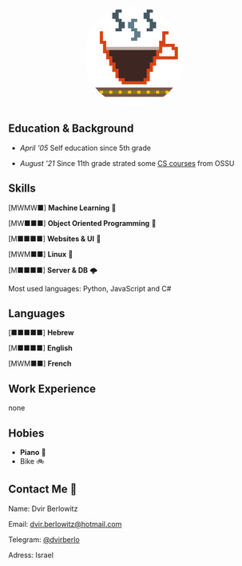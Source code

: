 <p align="center">
    <img
        alt="avatar"
        src="./avatar256.png"
        width="200"
        style="border-radius:50%!important;"
    />
</p>

## Education & Background
- *April '05*  Self education since 5th grade

- *August '21*  Since 11th grade strated some [CS courses](https://github.com/ossu/computer-science#readme) from OSSU

<!-- TODO: - *August '22*  Finish high school with 10 study units in computers -->

## Skills

[MWMW■]
**Machine Learning** 🧠

[MW■■■]
**Object Oriented Programming** 🚚

[M■■■■]
**Websites & UI** 📱


[MWM■■]
**Linux** 🐧

[M■■■■]
**Server & DB** 🌩️


Most used languages:
Python, JavaScript and C#

## Languages
[■■■■■]
**Hebrew**

[M■■■■]
**English**

[MWM■■]
**French**

## Work Experience

none

## Hobies

- **Piano** 🎹
- Bike 🚲

## Contact Me 👋
Name:
Dvir Berlowitz

Email:
dvir.berlowitz@hotmail.com

Telegram:
[@dvirberlo](https://t.me/dvirberlo)

Adress:
Israel 

<!-- TODO: linkedIn -->
